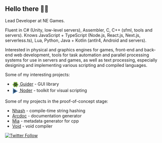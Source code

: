 ## Hello there 👋🏻
Lead Developer at NE Games.

Fluent in C# (Unity, low-level servers), Assembler, C, C++ (sfml, tools and servers). Knows JavaScript + TypeScript (Node.js, React.js, Next.js, serverless.ts), Lua, Python, Java + Kotlin (antlr4, Android and servers).

Interested in physical and graphics engines for games, front-end and back-end web development, tools for task automation and parallel processing systems for use in servers and games, as well as text processing, especially designing and implementing various scripting and compiled languages.

Some of my interesting projects:
- [<img src="https://github.com/Niikelion/Guider/blob/dev/assets/project-logo.png?raw=true" height="21.6px" align="top"/>&nbsp;Guider](https://github.com/Niikelion/Guider) - GUI library
- [<img src="https://github.com/Niikelion/Noder/blob/dev/assets/project-logo.png?raw=true" height="21.6px" align="top"/>&nbsp;Noder](https://github.com/Niikelion/Noder/tree/dev) - toolkit for visual scripting

Some of my projects in the proof-of-concept stage:
- [Nhash](https://github.com/Niikelion/nhash) - compile-time string hashing
- [Arcdoc](https://github.com/Niikelion/Arcdoc) - documentation generator
- [Mia](https://github.com/TheReclif/MIA) - metadata generator for cpp
- [Void](https://github.com/Niikelion/Voidlang) - void compiler

[![Twitter Follow](https://img.shields.io/twitter/follow/Niikelion?color=%231DA1F2&label=Niikelion&logo=Twitter&style=for-the-badge)](https://twitter.com/Niikelion)
